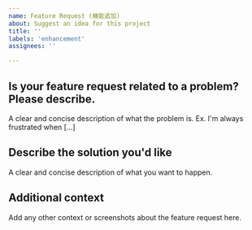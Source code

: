 ```yaml
---
name: Feature Request (機能追加)
about: Suggest an idea for this project
title: ''
labels: 'enhancement'
assignees: ''

---
```


## Is your feature request related to a problem? Please describe.

A clear and concise description of what the problem is. Ex. I'm always frustrated when [...]

## Describe the solution you'd like

A clear and concise description of what you want to happen.

## Additional context

Add any other context or screenshots about the feature request here.
